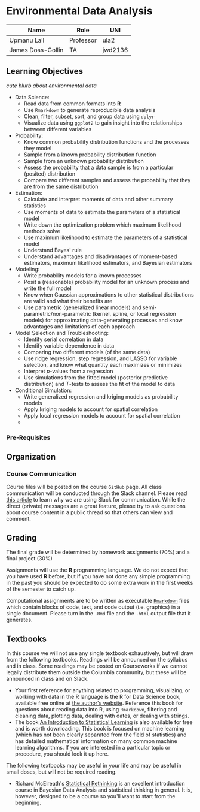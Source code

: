 # Environmental Data Analysis

| Name              | Role      | UNI     |
|-------------------|-----------|---------|
| Upmanu Lall       | Professor | ula2    |
| James Doss-Gollin | TA        | jwd2136 |

## Learning Objectives

_cute blurb about environmental data_

- Data Science:
  - Read data from common formats into **R**
  - Use `Rmarkdown` to generate reproducible data analysis
  - Clean, filter, subset, sort, and group data using `dplyr`
  - Visualize data using `ggplot2` to gain insight into the relationships between different variables
- Probability:
  - Know common probability distribution functions and the processes they model
  - Sample from a known probability distribution function
  - Sample from an unknown probability distribution
  - Assess the probability that a data sample is from a particular (posited) distribution
  - Compare two different samples and assess the probability that they are from the same distribution
- Estimation:
  - Calculate and interpret moments of data and other summary statistics
  - Use moments of data to estimate the parameters of a statistical model
  - Write down the optimization problem which maximum likelihood methods solve
  - Use maximum likelihood to estimate the parameters of a statistical model
  - Understand Bayes' rule
  - Understand advantages and disadvantages of moment-based estimators, maximum likelihood estimators, and Bayesian estimators
- Modeling:
  - Write probability models for a known processes
  - Posit a (reasonable) probability model for an unknown process and write the full model
  - Know when Gaussian approximations to other statistical distributions are valid and what their benefits are
  - Use parametric (generalized linear models) and semi-parametric/non-parametric (kernel, spline, or local regression models) for approximating data-generating processes and know advantages and limitations of each approach
- Model Selection and Troubleshooting:
  - Identify serial correlation in data
  - Identify variable dependence in data
  - Comparing two different models (of the same data)
  - Use ridge regression, step regression, and LASSO for variable selection, and know what quantity each maximizes or minimizes
  - Interpret $p$-values from a regression
  - Use simulations from the fitted model (posterior predictive distribution) and $T$-tests to assess the fit of the model to data
- Conditional Simulation:
  - Write generalized regression and kriging models as probability models
  - Apply kriging models to account for spatial correlation
  - Apply local regression models to account for spatial correlation
  -

### Pre-Requisites

## Organization

### Course Communication

Course files will be posted on the course `GitHub` page.
All class communication will be conducted through the Slack channel.
Please read [this article](https://www.techrepublic.com/article/slack-goes-to-college-how-it-can-improve-the-classroom-experience/) to learn why we are using Slack for communication.
While the direct (private) messages are a great feature, please try to ask questions about course content in a public thread so that others can view and comment.

## Grading

The final grade will be determined by homework assignments (70%) and a final project (30%)

Assignments will use the **R** programming language.
We do not expect that you have used **R** before, but if you have not done any simple programming in the past you should be expected to do some extra work in the first weeks of the semester to catch up.

Computational assignments are to be written as executable [`Rmarkdown`](rmarkdown.rstudio.com/) files which contain blocks of code, text, and code output (i.e. graphics) in a single document.
Please turn in the `.Rmd` file and the `.html` output file that it generates.

## Textbooks

In this course we will not use any single textbook exhaustively, but will draw from the following textbooks.
Readings will be announced on the syllabus and in class.
Some readings may be posted on Courseworks if we cannot legally distribute them outside the Columbia community, but these will be announced in class and on Slack.

- Your first reference for anything related to programming, visualizing, or working with data in the R language is the R for Data Science book, available free online at [the author's website](http://r4ds.had.co.nz/).  Reference this book for questions about reading data into R, using `Rmarkdown`, filtering and cleaning data, plotting data, dealing with dates, or dealing with strings.
- The book [An Introduction to Statistical Learning](http://link.springer.com/10.1007/978-1-4614-7138-7) is also available for free and is worth downloading. This book is focused on machine learning (which has not been clearly separated from the field of statistics) and has detailed mathematical information on many common machine learning algorithms. If you are interested in a particular topic or procedure, you should look it up here.

The following textbooks may be useful in your life and may be useful in small doses, but will not be required reading.

- Richard McElreath's [Statistical Rethinking](http://xcelab.net/rm/statistical-rethinking/) is an excellent introduction course in Bayesian Data Analysis and statistical thinking in general. It is, however, designed to be a course so you'll want to start from the beginning.

